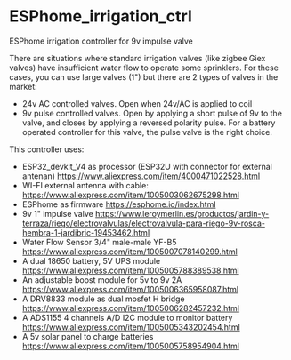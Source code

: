 # ESPhome_irrigation_ctrl
ESPhome irrigation controller for 9v impulse valve

There are situations where standard irrigation valves (like zigbee Giex valves) have insufficient water flow to operate some sprinklers.
For these cases, you can use large valves (1") but there are 2 types of valves in the market:
  - 24v AC controlled valves. Open when 24v/AC is applied to coil
  - 9v pulse controlled valves. Open by applying a short pulse of 9v to the valve, and closes by applying a reversed polarity pulse.
For a battery operated controller for this valve, the pulse valve is the right choice.

This controller uses:
  - ESP32_devkit_V4 as processor (ESP32U with connector for external antenan)
      https://www.aliexpress.com/item/4000471022528.html
  - WI-FI external antenna with cable:
      https://www.aliexpress.com/item/1005003062675298.html
  - ESPhome as firmware
      https://esphome.io/index.html
  - 9v 1" impulse valve
      https://www.leroymerlin.es/productos/jardin-y-terraza/riego/electrovalvulas/electrovalvula-para-riego-9v-rosca-hembra-1-jardibric-19453462.html
  - Water Flow Sensor 3/4" male-male YF-B5
      https://www.aliexpress.com/item/1005007078140299.html
  - A dual 18650 battery, 5V UPS module
      https://www.aliexpress.com/item/1005005788389538.html
  - An adjustable boost module for 5v to 9v 2A
      https://www.aliexpress.com/item/1005006365958087.html
  - A DRV8833 module as dual mosfet H bridge
      https://www.aliexpress.com/item/1005006282457232.html
  - A ADS1155 4 channels A/D I2C module to monitor battery
      https://www.aliexpress.com/item/1005005343202454.html
  - A 5v solar panel to charge batteries
      https://www.aliexpress.com/item/1005005758954904.html

